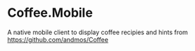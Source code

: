 # Coffee.Mobile
A native mobile client to display coffee recipies and hints from https://github.com/andmos/Coffee
